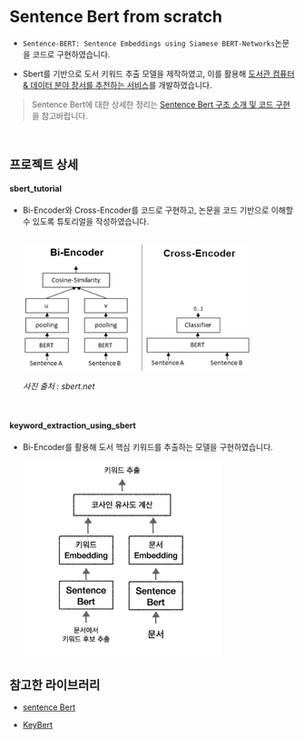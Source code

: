 # Sentence Bert from scratch

- `Sentence-BERT: Sentence Embeddings using Siamese BERT-Networks`논문을 코드로 구현하였습니다.

- Sbert를 기반으로 도서 키워드 추출 모델을 제작하였고, 이를 활용해 [도서관 컴퓨터 & 데이터 분야 장서를 추천하는 서비스](https://github.com/yangoos57/dodomoa)를 개발하였습니다.

> Sentence Bert에 대한 상세한 정리는 [Sentence Bert 구조 소개 및 코드 구현](https://yangoos57.github.io/blog/DeepLearning/paper/Sbert/Sbert)을 참고바랍니다.

<br/>

## 프로젝트 상세

#### sbert_tutorial

- Bi-Encoder와 Cross-Encoder를 코드로 구현하고, 논문을 코드 기반으로 이해할 수 있도록 튜토리얼을 작성하였습니다.

  <br/>

  <img src='images/Bi_vs_Cross-Encoder.png' alt='Bi_vs_Cross-Encoder' width='400px'>

  <em>사진 출처 : sbert.net</em>

  <br/>

#### keyword_extraction_using_sbert

- Bi-Encoder를 활용해 도서 핵심 키워드를 추출하는 모델을 구현하였습니다.

  <img src='images/key_extraction.png' alt='key_extraction' width='350px'>

## 참고한 라이브러리

- [sentence Bert](https://github.com/UKPLab/sentence-transformers)

- [KeyBert](https://github.com/MaartenGr/KeyBERT)
